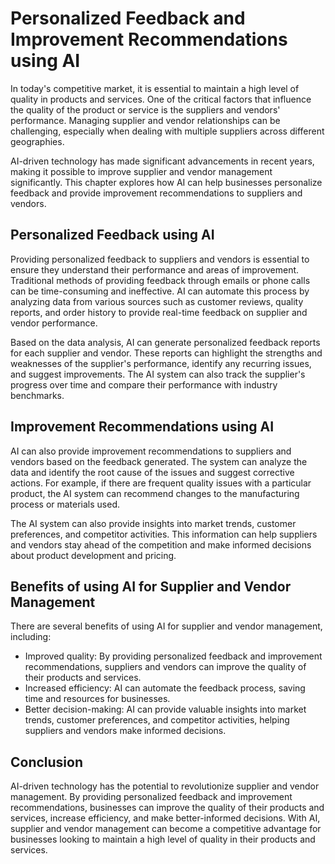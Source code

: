 Personalized Feedback and Improvement Recommendations using AI
===========================================================================================================================

In today's competitive market, it is essential to maintain a high level of quality in products and services. One of the critical factors that influence the quality of the product or service is the suppliers and vendors' performance. Managing supplier and vendor relationships can be challenging, especially when dealing with multiple suppliers across different geographies.

AI-driven technology has made significant advancements in recent years, making it possible to improve supplier and vendor management significantly. This chapter explores how AI can help businesses personalize feedback and provide improvement recommendations to suppliers and vendors.

Personalized Feedback using AI
------------------------------

Providing personalized feedback to suppliers and vendors is essential to ensure they understand their performance and areas of improvement. Traditional methods of providing feedback through emails or phone calls can be time-consuming and ineffective. AI can automate this process by analyzing data from various sources such as customer reviews, quality reports, and order history to provide real-time feedback on supplier and vendor performance.

Based on the data analysis, AI can generate personalized feedback reports for each supplier and vendor. These reports can highlight the strengths and weaknesses of the supplier's performance, identify any recurring issues, and suggest improvements. The AI system can also track the supplier's progress over time and compare their performance with industry benchmarks.

Improvement Recommendations using AI
------------------------------------

AI can also provide improvement recommendations to suppliers and vendors based on the feedback generated. The system can analyze the data and identify the root cause of the issues and suggest corrective actions. For example, if there are frequent quality issues with a particular product, the AI system can recommend changes to the manufacturing process or materials used.

The AI system can also provide insights into market trends, customer preferences, and competitor activities. This information can help suppliers and vendors stay ahead of the competition and make informed decisions about product development and pricing.

Benefits of using AI for Supplier and Vendor Management
-------------------------------------------------------

There are several benefits of using AI for supplier and vendor management, including:

* Improved quality: By providing personalized feedback and improvement recommendations, suppliers and vendors can improve the quality of their products and services.
* Increased efficiency: AI can automate the feedback process, saving time and resources for businesses.
* Better decision-making: AI can provide valuable insights into market trends, customer preferences, and competitor activities, helping suppliers and vendors make informed decisions.

Conclusion
----------

AI-driven technology has the potential to revolutionize supplier and vendor management. By providing personalized feedback and improvement recommendations, businesses can improve the quality of their products and services, increase efficiency, and make better-informed decisions. With AI, supplier and vendor management can become a competitive advantage for businesses looking to maintain a high level of quality in their products and services.
